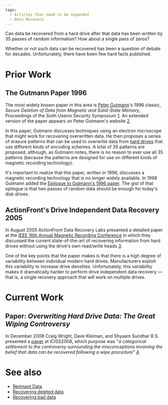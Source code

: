 ```yaml
---
tags:
  - Articles that need to be expanded
  - Data Recovery
---
```

Can data be recovered from a hard drive after that data has been written
by 35 passes of random information? How about a single pass of zeros?

Whether or not such data can be recovered has been a question of debate
for decades. Unfortunately, there have been few hard facts published.

# Prior Work

## The Gutmann Paper 1996

The most widely known paper in this area is [Peter
Gutmann](peter_gutmann.md)'s 1996 classic, *Secure Deletion of
Data from Magnetic and Solid-State Memory*, Proceedings of the Sixth
Usenix Security Symposium
[1](http://www.usenix.org/publications/library/proceedings/sec96/gutmann.html).
An extended version of the paper appears on Peter Gutmann's website
[2](http://www.cs.auckland.ac.nz/~pgut001/pubs/secure_del.html).

In this paper, Gutmann discusses techniques using an electron microscope
that might work for recovering overwritten data. He then proposes a
series of erasure patterns that can be used to overwrite data from [hard
drives](hard_drive.md) that use different kinds of encoding
schemes. A total of 35 patterns are proposed, although, as Gutmann
notes, there is no reason to ever use all 35 patterns (because the
patterns are designed for use on different kinds of magnetic recording
technology).

It's important to realize that this paper, written in 1996, discusses a
magnetic recording technology that is no longer widely available. In
1998 Gutmann added the [Epilogue to Gutmann's 1996
paper](epilogue_to_gutmann's_1996_paper.md). The gist of that
epilogue is that two passes of random data should be enough for today's
disk drives.

## ActionFront's Drive Independent Data Recovery 2005

In August 2005 ActionFront Data Recovery Labs presented a detailed
paper at the [IEEE 16th Annual Magnetic Recording
Conference](https://nanoandthepoor.org/) in which they discussed
the current state-of-the-art of recovering information from hard drives
without using the drive's own read/write heads
[3](https://www.seagate.com/de/de/contacts/).

One of the key points that the paper makes is that there is a high
degree of variability between individual modern hard drives.
Manufacturers exploit this variability to increase drive densities.
Unfortunately, this variability makes it dramatically harder to perform
drive independent data recovery — that is, a single recovery approach
that will work on multiple drives.

# Current Work

## Paper: *Overwriting Hard Drive Data: The Great Wiping Controversy*

In December 2008 Craig Wright, Dave Kleiman, and Shyaam Sundhar R.S.
presented a
[paper](http://tracedigital.be/pdf/overwriting_hard_drive_data.pdf) at
ICISS2008, which purpose was "*a categorical settlement to the
controversy surrounding the misconceptions involving the belief that
data can be recovered following a wipe procedure*"
[4](https://www.sans.org/blog/overwriting-hard-drive-data/).

# See also

* [Remnant Data](remnant_data.md)
* [Recovering deleted data](recovering_deleted_data.md)
* [Recovering bad data](recovering_bad_data.md)
